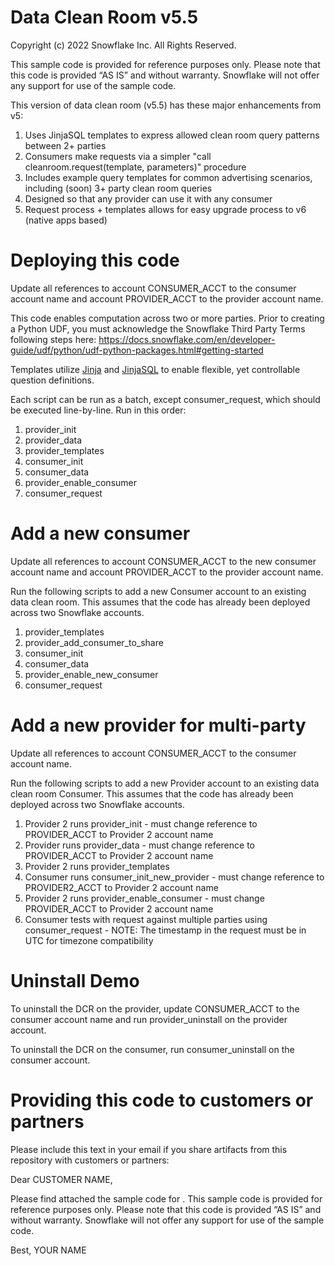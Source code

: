 # Data Clean Room v5.5
Copyright (c) 2022 Snowflake Inc. All Rights Reserved.

This sample code is provided for reference purposes only.  Please note that this code is provided “AS IS” and without warranty.  Snowflake will not offer any support for use of the sample code.


This version of data clean room (v5.5) has these major enhancements from v5:

1. Uses JinjaSQL templates to express allowed clean room query patterns between 2+ parties
2. Consumers make requests via a simpler "call cleanroom.request(template, parameters)" procedure
3. Includes example query templates for common advertising scenarios, including (soon) 3+ party clean room queries
4. Designed so that any provider can use it with any consumer
5. Request process + templates allows for easy upgrade process to v6 (native apps based)

# Deploying this code

Update all references to account CONSUMER_ACCT to the consumer account name and account PROVIDER_ACCT to the provider account name.

This code enables computation across two or more parties. Prior to creating a Python UDF, you must acknowledge the Snowflake Third Party Terms following steps here:
https://docs.snowflake.com/en/developer-guide/udf/python/udf-python-packages.html#getting-started

Templates utilize [Jinja](https://jinja.palletsprojects.com/en/3.1.x/) and [JinjaSQL](https://github.com/sripathikrishnan/jinjasql) to enable flexible, yet controllable question definitions.

Each script can be run as a batch, except consumer_request, which should be executed line-by-line. Run in this order:

1. provider_init
2. provider_data
3. provider_templates
4. consumer_init
5. consumer_data
4. provider_enable_consumer
5. consumer_request

# Add a new consumer

Update all references to account CONSUMER_ACCT to the new consumer account name and account PROVIDER_ACCT to the provider account name.

Run the following scripts to add a new Consumer account to an existing data clean room. This assumes that the code has already been deployed across two Snowflake accounts.

1. provider_templates
2. provider_add_consumer_to_share
3. consumer_init
4. consumer_data
5. provider_enable_new_consumer
6. consumer_request

# Add a new provider for multi-party

Update all references to account CONSUMER_ACCT to the consumer account name.

Run the following scripts to add a new Provider account to an existing data clean room Consumer. This assumes that the code has already been deployed across two Snowflake accounts.

1. Provider 2 runs provider_init - must change reference to PROVIDER_ACCT to Provider 2 account name
2. Provider runs provider_data - must change reference to PROVIDER_ACCT to Provider 2 account name
2. Provider 2 runs provider_templates
3. Consumer runs consumer_init_new_provider - must change reference to PROVIDER2_ACCT to Provider 2 account name
4. Provider 2 runs provider_enable_consumer - must change PROVIDER_ACCT to Provider 2 account name
5. Consumer tests with request against multiple parties using consumer_request - NOTE: The timestamp in the request must be in UTC for timezone compatibility

# Uninstall Demo

To uninstall the DCR on the provider, update CONSUMER_ACCT to the consumer account name and run provider_uninstall on the provider account.

To uninstall the DCR on the consumer, run consumer_uninstall on the consumer account.

# Providing this code to customers or partners

Please include this text in your email if you share artifacts from this repository with customers or partners:

Dear CUSTOMER NAME,

Please find attached the sample code for <description of sample code>.  This sample code is provided for reference purposes only.  Please note that this code is provided “AS IS” and without warranty.  Snowflake will not offer any support for use of the sample code.

Best,
YOUR NAME
